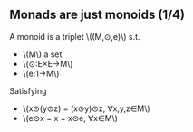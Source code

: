 Monads are just monoids (1/4)
-----------------------------

A monoid is a triplet \\((M,⊙,e)\\) s.t.

- \\(M\\) a set
- \\(⊙:E×E→M\\)
- \\(e:1→M\\)

Satisfying

- \\(x⊙(y⊙z) = (x⊙y)⊙z, ∀x,y,z∈M\\)
- \\(e⊙x = x = x⊙e, ∀x∈M\\)
